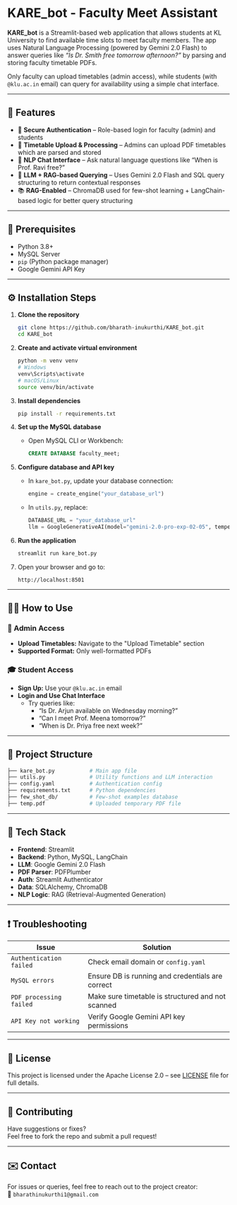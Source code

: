 # KARE_bot - Faculty Meet Assistant

**KARE_bot** is a Streamlit-based web application that allows students at KL University to find available time slots to meet faculty members. The app uses Natural Language Processing (powered by Gemini 2.0 Flash) to answer queries like _“Is Dr. Smith free tomorrow afternoon?”_ by parsing and storing faculty timetable PDFs.

Only faculty can upload timetables (admin access), while students (with `@klu.ac.in` email) can query for availability using a simple chat interface.

---

## 🚀 Features

- 🔐 **Secure Authentication** – Role-based login for faculty (admin) and students  
- 📄 **Timetable Upload & Processing** – Admins can upload PDF timetables which are parsed and stored  
- 💬 **NLP Chat Interface** – Ask natural language questions like “When is Prof. Ravi free?”  
- 🔎 **LLM + RAG-based Querying** – Uses Gemini 2.0 Flash and SQL query structuring to return contextual responses  
- 📚 **RAG-Enabled** – ChromaDB used for few-shot learning + LangChain-based logic for better query structuring  

---

## 🧰 Prerequisites

- Python 3.8+  
- MySQL Server  
- `pip` (Python package manager)  
- Google Gemini API Key  

---

## ⚙️ Installation Steps

1. **Clone the repository**
   ```bash
   git clone https://github.com/bharath-inukurthi/KARE_bot.git
   cd KARE_bot
   ```

2. **Create and activate virtual environment**
   ```bash
   python -m venv venv
   # Windows
   venv\Scripts\activate
   # macOS/Linux
   source venv/bin/activate
   ```

3. **Install dependencies**
   ```bash
   pip install -r requirements.txt
   ```

4. **Set up the MySQL database**
   - Open MySQL CLI or Workbench:
     ```sql
     CREATE DATABASE faculty_meet;
     ```

5. **Configure database and API key**

   - In `kare_bot.py`, update your database connection:
     ```python
     engine = create_engine("your_database_url")
     ```

   - In `utils.py`, replace:
     ```python
     DATABASE_URL = "your_database_url"
     llm = GoogleGenerativeAI(model="gemini-2.0-pro-exp-02-05", temperature=0.2, google_api_key="your_api_key")
     ```

6. **Run the application**
   ```bash
   streamlit run kare_bot.py
   ```

7. Open your browser and go to:
   ```
   http://localhost:8501
   ```

---

## 🧑‍💼 How to Use

### 🔐 Admin Access

- **Upload Timetables:** Navigate to the "Upload Timetable" section
- **Supported Format:** Only well-formatted PDFs

### 🎓 Student Access

- **Sign Up:** Use your `@klu.ac.in` email
- **Login and Use Chat Interface**
  - Try queries like:
    - “Is Dr. Arjun available on Wednesday morning?”
    - “Can I meet Prof. Meena tomorrow?”
    - “When is Dr. Priya free next week?”

---

## 📁 Project Structure

```bash
├── kare_bot.py           # Main app file
├── utils.py              # Utility functions and LLM interaction
├── config.yaml           # Authentication config
├── requirements.txt      # Python dependencies
├── few_shot_db/          # Few-shot examples database
├── temp.pdf              # Uploaded temporary PDF file
```

---

## 🧪 Tech Stack

- **Frontend**: Streamlit  
- **Backend**: Python, MySQL, LangChain  
- **LLM**: Google Gemini 2.0 Flash  
- **PDF Parser**: PDFPlumber  
- **Auth**: Streamlit Authenticator  
- **Data**: SQLAlchemy, ChromaDB  
- **NLP Logic**: RAG (Retrieval-Augmented Generation)  

---

## ❗ Troubleshooting

| Issue                    | Solution                                               |
|--------------------------|--------------------------------------------------------|
| `Authentication failed`  | Check email domain or `config.yaml`                   |
| `MySQL errors`           | Ensure DB is running and credentials are correct       |
| `PDF processing failed`  | Make sure timetable is structured and not scanned      |
| `API Key not working`    | Verify Google Gemini API key permissions               |

---

## 📜 License

This project is licensed under the Apache License 2.0 – see [LICENSE](LICENSE) file for full details.

---

## 🤝 Contributing

Have suggestions or fixes?  
Feel free to fork the repo and submit a pull request!

---

## ✉️ Contact

For issues or queries, feel free to reach out to the project creator:  
📧 `bharathinukurthi1@gmail.com`
